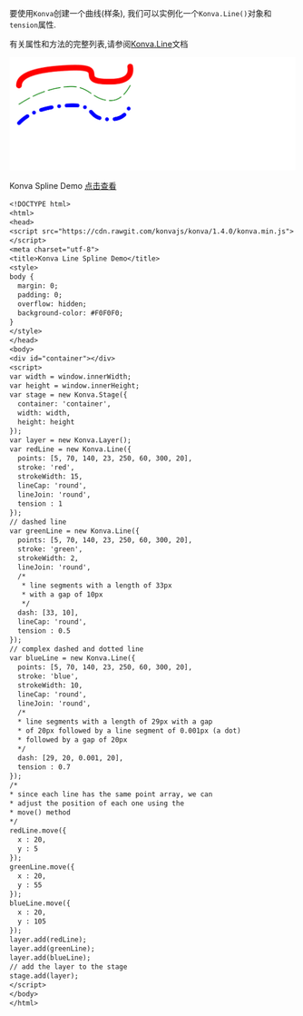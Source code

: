 要使用`Konva`创建一个曲线(样条), 我们可以实例化一个`Konva.Line()`对象和`tension`属性.

有关属性和方法的完整列表,请参阅[Konva.Line](https://konvajs.github.io/api/Konva.Line.html)文档

 ![](images/spline.png)  

 Konva Spline Demo   [点击查看](https://konvajs.github.io/downloads/code/shapes/Line_-_Spline.html)   


    <!DOCTYPE html>
    <html>
    <head>
    <script src="https://cdn.rawgit.com/konvajs/konva/1.4.0/konva.min.js"></script>
    <meta charset="utf-8">
    <title>Konva Line Spline Demo</title>
    <style>
    body {
      margin: 0;
      padding: 0;
      overflow: hidden;
      background-color: #F0F0F0;
    }
    </style>
    </head>
    <body>
    <div id="container"></div>
    <script>
    var width = window.innerWidth;
    var height = window.innerHeight;
    var stage = new Konva.Stage({
      container: 'container',
      width: width,
      height: height
    });
    var layer = new Konva.Layer();
    var redLine = new Konva.Line({
      points: [5, 70, 140, 23, 250, 60, 300, 20],
      stroke: 'red',
      strokeWidth: 15,
      lineCap: 'round',
      lineJoin: 'round',
      tension : 1
    });
    // dashed line
    var greenLine = new Konva.Line({
      points: [5, 70, 140, 23, 250, 60, 300, 20],
      stroke: 'green',
      strokeWidth: 2,
      lineJoin: 'round',
      /*
       * line segments with a length of 33px
       * with a gap of 10px
       */
      dash: [33, 10],
      lineCap: 'round',
      tension : 0.5
    });
    // complex dashed and dotted line
    var blueLine = new Konva.Line({
      points: [5, 70, 140, 23, 250, 60, 300, 20],
      stroke: 'blue',
      strokeWidth: 10,
      lineCap: 'round',
      lineJoin: 'round',
      /*
      * line segments with a length of 29px with a gap
      * of 20px followed by a line segment of 0.001px (a dot)
      * followed by a gap of 20px
      */
      dash: [29, 20, 0.001, 20],
      tension : 0.7
    });
    /*
    * since each line has the same point array, we can
    * adjust the position of each one using the
    * move() method
    */
    redLine.move({
      x : 20,
      y : 5
    });
    greenLine.move({
      x : 20,
      y : 55
    });
    blueLine.move({
      x : 20,
      y : 105
    });
    layer.add(redLine);
    layer.add(greenLine);
    layer.add(blueLine);
    // add the layer to the stage
    stage.add(layer);
    </script>
    </body>
    </html> 